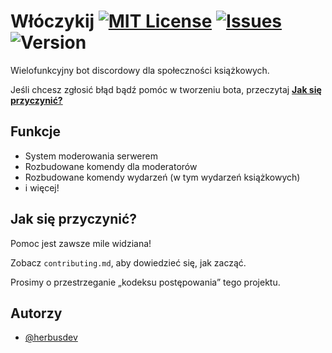 # Włóczykij [![MIT License](https://img.shields.io/badge/License-MIT-green.svg)](https://choosealicense.com/licenses/mit/) [![Issues](https://img.shields.io/github/issues-raw/herbusdev/wloczykij?color=success)](https://github.com/herbusdev/wloczykij/issues) ![Version](https://img.shields.io/github/package-json/v/herbusdev/wloczykij?color=%235e6242)

Wielofunkcyjny bot discordowy dla społeczności książkowych. 

Jeśli chcesz zgłosić błąd bądź pomóc w tworzeniu bota, przeczytaj **[Jak się przyczynić?](#Contributing)**


## Funkcje

- System moderowania serwerem
- Rozbudowane komendy dla moderatorów
- Rozbudowane komendy wydarzeń (w tym wydarzeń książkowych)
- i więcej!


## Jak się przyczynić?

Pomoc jest zawsze mile widziana!

Zobacz `contributing.md`, aby dowiedzieć się, jak zacząć.

Prosimy o przestrzeganie „kodeksu postępowania” tego projektu.


## Autorzy

- [@herbusdev](https://www.github.com/herbusdev)
